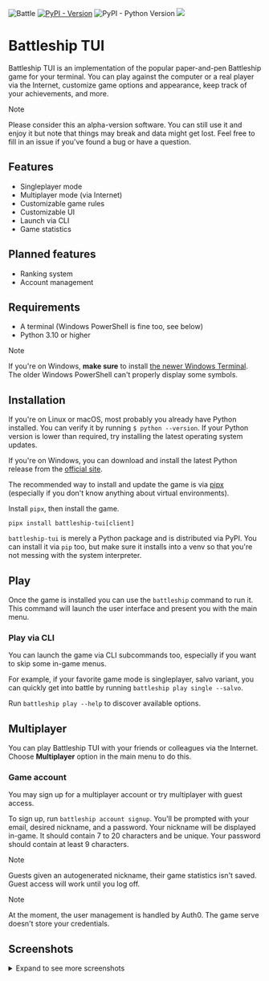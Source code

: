 ![Battle](screenshots/battle.png)
[![PyPI - Version](https://img.shields.io/pypi/v/battleship-tui)](https://pypi.org/project/battleship-tui)
![PyPI - Python Version](https://img.shields.io/pypi/pyversions/battleship-tui)
[<img src="https://uptime.klavionik.dev/api/badge/1/status?upLabel=online&downLabel=offline">](https://uptime.klavionik.dev/status/battleship)

# Battleship TUI
Battleship TUI is an implementation of the popular paper-and-pen Battleship game for 
your terminal. You can play against the computer or a real player via the Internet, 
customize game options and appearance, keep track of your achievements, and more.

> [!NOTE]
> Please consider this an alpha-version software. You can still use it and enjoy it
> but note that things may break and data might get lost. Feel free to fill in an issue
> if you've found a bug or have a question.

## Features
* Singleplayer mode  
* Multiplayer mode (via Internet)
* Customizable game rules
* Customizable UI
* Launch via CLI
* Game statistics

## Planned features
* Ranking system
* Account management

## Requirements
* A terminal (Windows PowerShell is fine too, see below)
* Python 3.10 or higher

> [!NOTE]
> If you're on Windows, **make sure** to install [the newer Windows Terminal](https://apps.microsoft.com/detail/9N0DX20HK701?hl=en-us&gl=US). 
> The older Windows PowerShell can't properly display some symbols. 

## Installation
If you're on Linux or macOS, most probably you already have Python installed. You can verify it by 
running `$ python --version`. If your Python version is lower than required, try installing the 
latest operating system updates.

If you're on Windows, you can download and install the latest Python release from the 
[official site](https://www.python.org/downloads/windows/).

The recommended way to install and update the game is via 
[pipx](https://pypa.github.io/pipx/) (especially if you don't know anything about 
virtual environments).

Install `pipx`, then install the game.

```shell
pipx install battleship-tui[client]
```

`battleship-tui` is merely a Python package and is distributed via PyPI. You can 
install it via `pip` too, but make sure it installs into a venv so that you're not 
messing with the system interpreter.

## Play
Once the game is installed you can use the `battleship` command to run it. This 
command will launch the user interface and present you with the main menu.

### Play via CLI
You can launch the game via CLI subcommands too, especially if you want to skip some 
in-game menus.

For example, if your favorite game mode is singleplayer, salvo variant, you can 
quickly get into battle by running `battleship play single --salvo`.

Run `battleship play --help` to discover available options.

## Multiplayer
You can play Battleship TUI with your friends or colleagues via the Internet. Choose 
**Multiplayer** option in the main menu to do this.

### Game account
You may sign up for a multiplayer account or try multiplayer with guest access.

To sign up, run `battleship account signup`. You'll be prompted with your email, 
desired nickname, and a password. Your nickname will be displayed in-game. It should 
contain 7 to 20 characters and be unique. Your password should contain at least 9 
characters.

> [!NOTE]
> Guests given an autogenerated nickname, their game statistics isn't saved. Guest 
> access will work until you log off.

> [!NOTE]
> At the moment, the user management is handled by Auth0. The game serve doesn't store 
> your credentials.

## Screenshots
<details>
<summary>Expand to see more screenshots</summary>

### Main menu
![Main menu](screenshots/main_menu.png)

### Game summary
![Summary](screenshots/summary.png)

### Starting a multiplayer session
![Awaiting](screenshots/multiplayer.png)

### List of game sessions to join
![Sessions](screenshots/sessions.png)
</details>
